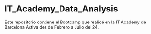 # IT_Academy_Data_Analysis

Este repositorio contiene el Bootcamp que realicé en la IT Academy de Barcelona Activa des de Febrero a Julio del 24.
